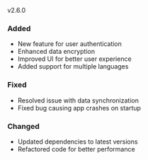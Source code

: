 v2.6.0
### Added
- New feature for user authentication
- Enhanced data encryption
- Improved UI for better user experience
- Added support for multiple languages

### Fixed
- Resolved issue with data synchronization
- Fixed bug causing app crashes on startup

### Changed
- Updated dependencies to latest versions
- Refactored code for better performance
